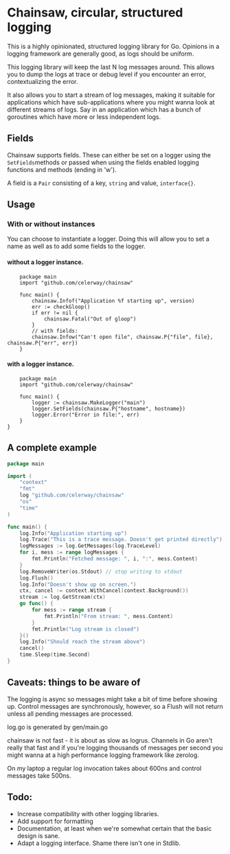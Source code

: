 # Chainsaw, circular, structured logging

This is a highly opinionated, structured logging library for Go. Opinions in a logging 
framework are generally good, as logs should be uniform.

This logging library will keep the last N log messages around. This allows you to 
dump the logs at trace or debug level if you encounter an error, contextualizing
the error.

It also allows you to start a stream of log messages, making it suitable for 
applications which have sub-applications where you might wanna look at different 
streams of logs. Say in an application which has a bunch of goroutines which have
more or less independent logs.

## Fields

Chainsaw supports fields. These can either be set on a logger using the `SetFields`methods
or passed when using the fields enabled logging functions and methods (ending in 'w').

A field is a `Pair` consisting of a key, `string` and value, `interface{}`.  

## Usage

### With or without instances
You can choose to instantiate a logger. Doing this will allow you to set a
name as well as to add some fields to the logger.
#### without a logger instance.
```
    package main
    import "github.com/celerway/chainsaw"

    func main() {
		chainsaw.Infof("Application %f starting up", version)
		err := checkGloop()
		if err != nil {
			chainsaw.Fatal("Out of gloop")
		}
		// with fields:
		chainsaw.Infow("Can't open file", chainsaw.P{"file", file}, chainsaw.P{"err", err})
	}
```
#### with a logger instance.
```
    package main
    import "github.com/celerway/chainsaw"

    func main() {
		logger := chainsaw.MakeLogger("main")
		logger.SetFields(chainsaw.P{"hostname", hostname})
		logger.Error("Error in file:", err)
	}
}
```





## A complete example

```go
package main

import (
	"context"
	"fmt"
	log "github.com/celerway/chainsaw"
	"os"
	"time"
)

func main() {
	log.Info("Application starting up")
	log.Trace("This is a trace message. Doesn't get printed directly")
	logMessages := log.GetMessages(log.TraceLevel)
	for i, mess := range logMessages {
		fmt.Println("Fetched message: ", i, ":", mess.Content)
	}
	log.RemoveWriter(os.Stdout) // stop writing to stdout
	log.Flush()
	log.Info("Doesn't show up on screen.")
	ctx, cancel := context.WithCancel(context.Background())
	stream := log.GetStream(ctx)
	go func() {
		for mess := range stream {
			fmt.Println("From stream: ", mess.Content)
		}
		fmt.Println("Log stream is closed")
	}()
	log.Info("Should reach the stream above")
	cancel()
	time.Sleep(time.Second)
}
```
## Caveats: things to be aware of

The logging is async so messages might take a bit of time before showing up.
Control messages are synchronously, however, so a Flush will not return unless
all pending messages are processed.

log.go is generated by gen/main.go

chainsaw is not fast - it is about as slow as logrus. Channels in Go aren't really that fast and if you're logging
thousands of messages per second you might wanna at a high performance logging framework like zerolog. 

On my laptop a regular log invocation takes about 600ns and control messages take 500ns.

## Todo:

* Increase compatibility with other logging libraries.
* Add support for formatting
* Documentation, at least when we're somewhat certain that the basic design is sane.
* Adapt a logging interface. Shame there isn't one in Stdlib.